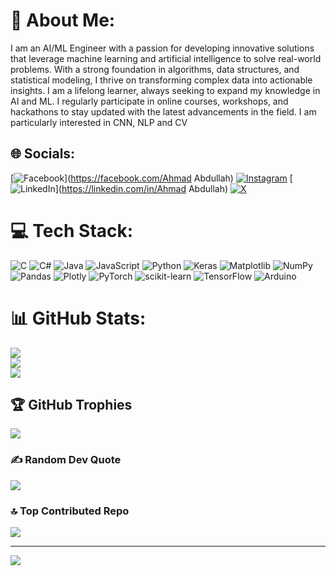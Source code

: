 # 💫 About Me:
I am an AI/ML Engineer with a passion for developing innovative solutions that leverage machine learning and artificial intelligence to solve real-world problems. With a strong foundation in algorithms, data structures, and statistical modeling, I thrive on transforming complex data into actionable insights. I am a lifelong learner, always seeking to expand my knowledge in AI and ML. I regularly participate in online courses, workshops, and hackathons to stay updated with the latest advancements in the field. I am particularly interested in CNN, NLP and CV


## 🌐 Socials:
[![Facebook](https://img.shields.io/badge/Facebook-%231877F2.svg?logo=Facebook&logoColor=white)](https://facebook.com/Ahmad Abdullah) [![Instagram](https://img.shields.io/badge/Instagram-%23E4405F.svg?logo=Instagram&logoColor=white)](https://instagram.com/ag.19fr) [![LinkedIn](https://img.shields.io/badge/LinkedIn-%230077B5.svg?logo=linkedin&logoColor=white)](https://linkedin.com/in/Ahmad Abdullah) [![X](https://img.shields.io/badge/X-black.svg?logo=X&logoColor=white)](https://x.com/ag18fr) 

# 💻 Tech Stack:
![C](https://img.shields.io/badge/c-%2300599C.svg?style=for-the-badge&logo=c&logoColor=white) ![C#](https://img.shields.io/badge/c%23-%23239120.svg?style=for-the-badge&logo=csharp&logoColor=white) ![Java](https://img.shields.io/badge/java-%23ED8B00.svg?style=for-the-badge&logo=openjdk&logoColor=white) ![JavaScript](https://img.shields.io/badge/javascript-%23323330.svg?style=for-the-badge&logo=javascript&logoColor=%23F7DF1E) ![Python](https://img.shields.io/badge/python-3670A0?style=for-the-badge&logo=python&logoColor=ffdd54) ![Keras](https://img.shields.io/badge/Keras-%23D00000.svg?style=for-the-badge&logo=Keras&logoColor=white) ![Matplotlib](https://img.shields.io/badge/Matplotlib-%23ffffff.svg?style=for-the-badge&logo=Matplotlib&logoColor=black) ![NumPy](https://img.shields.io/badge/numpy-%23013243.svg?style=for-the-badge&logo=numpy&logoColor=white) ![Pandas](https://img.shields.io/badge/pandas-%23150458.svg?style=for-the-badge&logo=pandas&logoColor=white) ![Plotly](https://img.shields.io/badge/Plotly-%233F4F75.svg?style=for-the-badge&logo=plotly&logoColor=white) ![PyTorch](https://img.shields.io/badge/PyTorch-%23EE4C2C.svg?style=for-the-badge&logo=PyTorch&logoColor=white) ![scikit-learn](https://img.shields.io/badge/scikit--learn-%23F7931E.svg?style=for-the-badge&logo=scikit-learn&logoColor=white) ![TensorFlow](https://img.shields.io/badge/TensorFlow-%23FF6F00.svg?style=for-the-badge&logo=TensorFlow&logoColor=white) ![Arduino](https://img.shields.io/badge/-Arduino-00979D?style=for-the-badge&logo=Arduino&logoColor=white)
# 📊 GitHub Stats:
![](https://github-readme-stats.vercel.app/api?username=Neon01602&theme=radical&hide_border=false&include_all_commits=true&count_private=true)<br/>
![](https://github-readme-streak-stats.herokuapp.com/?user=Neon01602&theme=radical&hide_border=false)<br/>
![](https://github-readme-stats.vercel.app/api/top-langs/?username=Neon01602&theme=radical&hide_border=false&include_all_commits=true&count_private=true&layout=compact)

## 🏆 GitHub Trophies
![](https://github-profile-trophy.vercel.app/?username=Neon01602&theme=radical&no-frame=false&no-bg=true&margin-w=4)

### ✍️ Random Dev Quote
![](https://quotes-github-readme.vercel.app/api?type=horizontal&theme=radical)

### 🔝 Top Contributed Repo
![](https://github-contributor-stats.vercel.app/api?username=Neon01602&limit=5&theme=dark&combine_all_yearly_contributions=true)

---
[![](https://visitcount.itsvg.in/api?id=Neon01602&icon=0&color=0)](https://visitcount.itsvg.in)

<!-- Proudly created with GPRM ( https://gprm.itsvg.in ) -->
